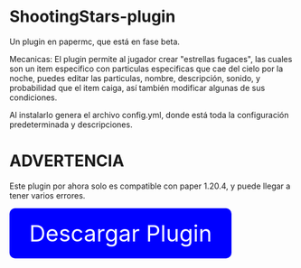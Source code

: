 # ShootingStars-plugin
Un plugin en papermc, que está en fase beta.

Mecanicas:
El plugin permite al jugador crear "estrellas fugaces", las cuales son un item especifico con particulas especificas que cae del cielo por la noche, puedes editar las particulas, nombre, descripción, sonido, y probabilidad que el item caiga, así también modificar algunas de sus condiciones.

Al instalarlo genera el archivo config.yml, donde está toda la configuración predeterminada y descripciones.

# ADVERTENCIA
Este plugin por ahora solo es compatible con paper 1.20.4, y puede llegar a tener varios errores.

<a href="https://github.com/Diamond-xv0/ShootingStars-plugin/releases/download/beta-1.1/ShootingStar.jar" style="text-decoration:none;">
  <div style="display:inline-block; background-color:blue; color:white; padding:20px 35px; border-radius:10px; font-size:40px; text-align:center;">
    Descargar Plugin
  </div>
</a>

